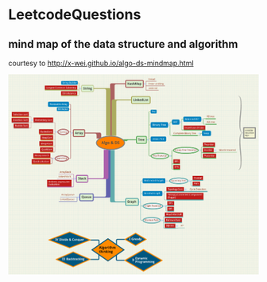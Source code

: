 # LeetcodeQuestions
## mind map of the data structure and algorithm
courtesy to http://x-wei.github.io/algo-ds-mindmap.html
<div align="center">
<img width="1000px" src="https://github.com/AlgorithmIdiot/LeetcodeQuestions/blob/master/Algo%20%26%20DS.png">
</div>

## 
